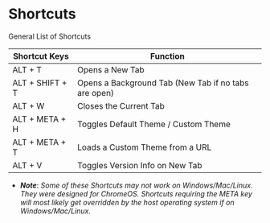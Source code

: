# Shortcuts
General List of Shortcuts

 | Shortcut Keys   | Function 
 | --------------- | ---------------------------------
 | ALT + T         | Opens a New Tab
 | ALT + SHIFT + T | Opens a Background Tab (New Tab if no tabs are open)
 | ALT + W         | Closes the Current Tab 
 | ALT + META + H  | Toggles Default Theme / Custom Theme
 | ALT + META + T  | Loads a Custom Theme from a URL
 | ALT + V         | Toggles Version Info on New Tab

- ***Note***:
 *Some of these Shortcuts may not work on Windows/Mac/Linux. They were designed for ChromeOS. Shortcuts requiring the META key will most likely get overridden by the host operating system if on Windows/Mac/Linux.*
